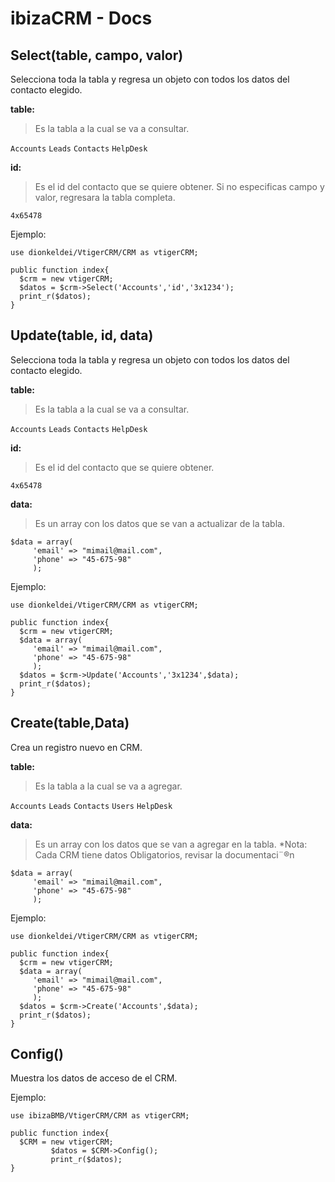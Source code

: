 # ibizaCRM - Docs

## Select(table, campo, valor)
Selecciona toda la tabla y regresa un objeto con todos los datos del contacto elegido.

**table:**

>Es la tabla a la cual se va a consultar.

`Accounts`
`Leads`
`Contacts`
`HelpDesk`

**id:**

>Es el id del contacto que se quiere obtener.
>Si no especificas campo y valor, regresara la tabla completa.

```4x65478```


Ejemplo:

```
use dionkeldei/VtigerCRM/CRM as vtigerCRM;

public function index{
  $crm = new vtigerCRM;
  $datos = $crm->Select('Accounts','id','3x1234');
  print_r($datos);
}
```

## Update(table, id, data)
Selecciona toda la tabla y regresa un objeto con todos los datos del contacto elegido.

**table:**

>Es la tabla a la cual se va a consultar.

`Accounts`
`Leads`
`Contacts`
`HelpDesk`

**id:**

>Es el id del contacto que se quiere obtener.

```4x65478```

**data:**

>Es un array con los datos que se van a actualizar de la tabla.

```
$data = array(
     'email' => "mimail@mail.com",
     'phone' => "45-675-98"
     );
```


Ejemplo:

```
use dionkeldei/VtigerCRM/CRM as vtigerCRM;

public function index{
  $crm = new vtigerCRM;
  $data = array(
     'email' => "mimail@mail.com",
     'phone' => "45-675-98"
     );
  $datos = $crm->Update('Accounts','3x1234',$data);
  print_r($datos);
}
```


## Create(table,Data)
Crea un registro nuevo en CRM.

**table:**

>Es la tabla a la cual se va a agregar.

`Accounts`
`Leads`
`Contacts`
`Users`
`HelpDesk`

**data:**

>Es un array con los datos que se van a agregar en la tabla. *Nota: Cada CRM tiene datos Obligatorios, revisar la documentaci¨®n

```
$data = array(
     'email' => "mimail@mail.com",
     'phone' => "45-675-98"
     );
```


Ejemplo:

```
use dionkeldei/VtigerCRM/CRM as vtigerCRM;

public function index{
  $crm = new vtigerCRM;
  $data = array(
     'email' => "mimail@mail.com",
     'phone' => "45-675-98"
     );
  $datos = $crm->Create('Accounts',$data);
  print_r($datos);
}
```

## Config()
Muestra los datos de acceso de el CRM.


Ejemplo:

```
use ibizaBMB/VtigerCRM/CRM as vtigerCRM;

public function index{
  $CRM = new vtigerCRM;
         $datos = $CRM->Config();
         print_r($datos);
}
```
